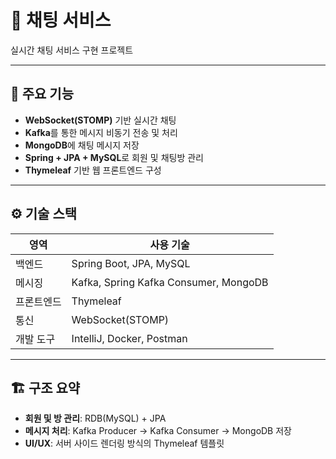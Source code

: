 # 💬 채팅 서비스
실시간 채팅 서비스 구현 프로젝트

---

## 🧩 주요 기능

- **WebSocket(STOMP)** 기반 실시간 채팅
- **Kafka**를 통한 메시지 비동기 전송 및 처리
- **MongoDB**에 채팅 메시지 저장
- **Spring + JPA + MySQL**로 회원 및 채팅방 관리
- **Thymeleaf** 기반 웹 프론트엔드 구성

---

## ⚙️ 기술 스택

| **영역**     | **사용 기술**                             |
|--------------|---------------------------------------|
| 백엔드       | Spring Boot, JPA, MySQL               |
| 메시징       | Kafka, Spring Kafka Consumer, MongoDB |
| 프론트엔드   | Thymeleaf                             |
| 통신         | WebSocket(STOMP)                      |
| 개발 도구    | IntelliJ, Docker, Postman             |

---

## 🏗️ 구조 요약

- **회원 및 방 관리**: RDB(MySQL) + JPA
- **메시지 처리**: Kafka Producer → Kafka Consumer → MongoDB 저장
- **UI/UX**: 서버 사이드 렌더링 방식의 Thymeleaf 템플릿  